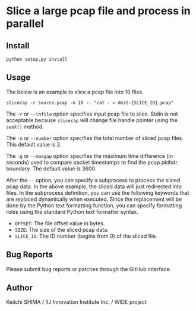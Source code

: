 # Slice a large pcap file and process in parallel

## Install

    python setup.py install

## Usage

The below is an example to slice a pcap file into 10 files.

    slicecap -r source.pcap -n 10 -- "cat - > dest-{SLICE_ID}.pcap"

The `-r` or `--infile` option specifies input pcap file to slice.
Stdin is not acceptable because `slicecap` will change file handle
pointer using the `seek()` method.

The `-n` or `--number` option specifies the total number of sliced
pcap files.  This default value is 2.

The `-g` or `--maxgap` option specifies the maximum time difference
(in seconds) used to compare packet timestamps to find the pcap pkthdr
boundary.  The default value is 3600.

After the `--` option, you can specify a subprocess to process the
sliced pcap data.  In the above example, the sliced data will just
redirected into files.  In the subprocess definition, you can use the
following keywords that are replaced dynamically when executed.  Since
the replacement will be done by the Python text formatting function,
you can specify formatting rules using the standard Python text
formatter syntax.

- `OFFSET`: The file offset value in bytes.
- `SIZE`: The size of the sliced pcap data.
- `SLICE_ID`: The ID number (begins from 0) of the sliced file.


## Bug Reports
Please submit bug reports or patches through the GitHub interface.

## Author
Keiichi SHIMA
/ IIJ Innovation Institute Inc.
/ WIDE project
